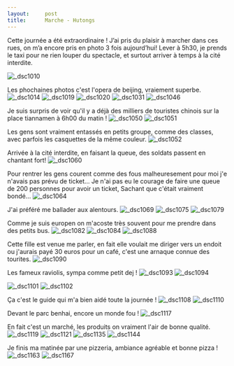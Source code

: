 ```yaml
---
layout:     post
title:      Marche - Hutongs 
---
```


Cette journée a été extraordinaire ! 
J’ai pris du plaisir à marcher dans ces rues, on m’a encore pris en photo 3 fois aujourd’hui!
Lever à 5h30, je prends le taxi pour ne rien louper du spectacle, et surtout arriver à temps à la cité interdite. 

![_dsc1010](https://cloud.githubusercontent.com/assets/1808854/10490020/a6b84cce-72d1-11e5-9865-ead045d6aa9b.jpg)

Les phochaines photos c'est l'opera de beijing, vraiement superbe.
![_dsc1014](https://cloud.githubusercontent.com/assets/1808854/10490019/a6b7f328-72d1-11e5-8fe3-458f05cb26f6.jpg)
![_dsc1019](https://cloud.githubusercontent.com/assets/1808854/10490021/a6bb8e98-72d1-11e5-9484-6647d90b08b7.jpg)
![_dsc1020](https://cloud.githubusercontent.com/assets/1808854/10490022/a70c9b94-72d1-11e5-82a9-b37df7dc51ba.jpg)
![_dsc1031](https://cloud.githubusercontent.com/assets/1808854/10490023/a70eada8-72d1-11e5-9e07-429b797a63c0.jpg)
![_dsc1046](https://cloud.githubusercontent.com/assets/1808854/10490024/a74b8a02-72d1-11e5-87fd-f0fc6abdee4c.jpg)

Je suis surpris de voir qu'il y a déjà des milliers de touristes chinois sur la place tiannamen à 6h00 du matin !
![_dsc1050](https://cloud.githubusercontent.com/assets/1808854/10490027/a760ce26-72d1-11e5-90bc-6d50b8508047.jpg)
![_dsc1051](https://cloud.githubusercontent.com/assets/1808854/10490026/a7600efa-72d1-11e5-97d3-f515b40ab788.jpg)

Les gens sont vraiment entassés en petits groupe, comme des classes, avec parfois les casquettes de la même couleur.
![_dsc1052](https://cloud.githubusercontent.com/assets/1808854/10490025/a75f984e-72d1-11e5-888d-124e5bd37f71.jpg)

Arrivée à la cité interdite, en faisant la queue, des soldats passent en chantant fort!
![_dsc1060](https://cloud.githubusercontent.com/assets/1808854/10490028/a7625656-72d1-11e5-93f6-bcfddd7594f0.jpg)

Pour rentrer les gens courent comme des fous malheuresement pour moi j'e n'avais pas prévu de ticket...
Je n'ai pas eu le courage de faire une queue de 200 personnes pour avoir un ticket, 
Sachant que c'était vraiment bondé...
![_dsc1064](https://cloud.githubusercontent.com/assets/1808854/10490029/a796ed9e-72d1-11e5-87d1-e4d1aebf079a.jpg)

J'ai préféré me ballader aux alentours.
![_dsc1069](https://cloud.githubusercontent.com/assets/1808854/10490030/a79b73dc-72d1-11e5-98f1-92928bf44ee4.jpg)
![_dsc1075](https://cloud.githubusercontent.com/assets/1808854/10490031/a7ad25e6-72d1-11e5-9f03-487e04b04c37.jpg)
![_dsc1079](https://cloud.githubusercontent.com/assets/1808854/10490032/a7aedc9c-72d1-11e5-9759-e33d5b431f27.jpg)

Comme je suis europen on m'acoste très souvent pour me prendre dans des petits bus.
![_dsc1082](https://cloud.githubusercontent.com/assets/1808854/10490033/a7e3d1e0-72d1-11e5-89d2-8acb87f26195.jpg)
![_dsc1084](https://cloud.githubusercontent.com/assets/1808854/10490034/a7e85698-72d1-11e5-9bf5-de55dfc9a9a7.jpg)
![_dsc1088](https://cloud.githubusercontent.com/assets/1808854/10490035/a7e9116e-72d1-11e5-9664-12849b42ee82.jpg)

Cette fille est venue me parler, en fait elle voulait me diriger vers un endoit ou j'aurais payé 30 euros pour un café,
c'est une arnaque connue des tourites.
![_dsc1090](https://cloud.githubusercontent.com/assets/1808854/10490036/a7ec617a-72d1-11e5-9f28-89827f927d05.jpg)

Les fameux raviolis, sympa comme petit dej !
![_dsc1093](https://cloud.githubusercontent.com/assets/1808854/10490037/a7f98e90-72d1-11e5-8a70-08bb959096cd.jpg)
![_dsc1094](https://cloud.githubusercontent.com/assets/1808854/10490038/a7fa01e0-72d1-11e5-816a-32d516121c11.jpg)

![_dsc1101](https://cloud.githubusercontent.com/assets/1808854/10490039/a833c3f8-72d1-11e5-854e-d83421c992ad.jpg)
![_dsc1102](https://cloud.githubusercontent.com/assets/1808854/10490040/a8415dec-72d1-11e5-991a-d87ace14a516.jpg)

Ça c'est le guide qui m'a bien aidé toute la journée !
![_dsc1108](https://cloud.githubusercontent.com/assets/1808854/10490041/a841b292-72d1-11e5-9cad-d88313132fd2.jpg)
![_dsc1110](https://cloud.githubusercontent.com/assets/1808854/10490043/a867a722-72d1-11e5-8017-a2c28f93272f.jpg)

Devant le parc benhai, encore un monde fou !
![_dsc1117](https://cloud.githubusercontent.com/assets/1808854/10490042/a865de92-72d1-11e5-947d-84c7bc4772ba.jpg)

En fait c'est un marché, les produits on vraiment l'air de bonne qualité.
![_dsc1119](https://cloud.githubusercontent.com/assets/1808854/10490044/a86b14c0-72d1-11e5-90d1-7eef431873d9.jpg)
![_dsc1121](https://cloud.githubusercontent.com/assets/1808854/10490045/a87d392a-72d1-11e5-9d26-69f26a81ebda.jpg)
![_dsc1135](https://cloud.githubusercontent.com/assets/1808854/10490046/a894caea-72d1-11e5-8690-bb232c70b325.jpg)
![_dsc1144](https://cloud.githubusercontent.com/assets/1808854/10490049/a8b90824-72d1-11e5-9b1c-64d5b575c2d4.jpg)

Je finis ma matinée par une pizzeria, ambiance agréable et bonne pizza !
![_dsc1163](https://cloud.githubusercontent.com/assets/1808854/10490047/a8b67014-72d1-11e5-9e1f-13d894a1f059.jpg)
![_dsc1167](https://cloud.githubusercontent.com/assets/1808854/10490048/a8b6afb6-72d1-11e5-8bc3-3c489934717f.jpg)
